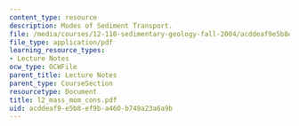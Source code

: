 ```yaml
---
content_type: resource
description: Modes of Sediment Transport.
file: /media/courses/12-110-sedimentary-geology-fall-2004/acddeaf9e5b8ef9ba460b749a23a6a9b_l2_mass_mom_cons.pdf
file_type: application/pdf
learning_resource_types:
- Lecture Notes
ocw_type: OCWFile
parent_title: Lecture Notes
parent_type: CourseSection
resourcetype: Document
title: l2_mass_mom_cons.pdf
uid: acddeaf9-e5b8-ef9b-a460-b749a23a6a9b
---
```

